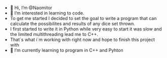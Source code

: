 - 👋 Hi, I’m @Naomitor
- 👀 I’m interested in learning to code. 
- To get me started I decided to set the goal to write a program that can calculate the possibilites and results of any dice set thrown.
- I first started to write it in Python while very easy to start it was slow and the limited multithreading lead me to C++.
- That´s what i´m working with right now and hope to finish this project with
- 🌱 I’m currently learning to program in C++ and Pyhton
